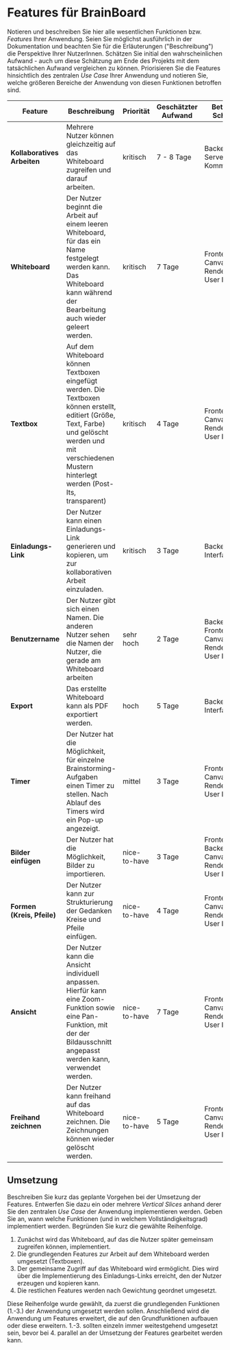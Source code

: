 # Features für BrainBoard

Notieren und beschreiben Sie hier alle wesentlichen Funktionen bzw. *Features* Ihrer Anwendung. Seien Sie möglichst ausführlich in der Dokumentation und beachten Sie für die Erläuterungen ("Beschreibung") die Perspektive Ihrer NutzerInnen. Schätzen Sie initial den wahrscheinlichen Aufwand - auch um diese Schätzung am Ende des Projekts mit dem tatsächlichen Aufwand vergleichen zu können. Priorisieren Sie die Features hinsichtlich des zentralen *Use Case* Ihrer Anwendung und notieren Sie, welche größeren Bereiche der Anwendung von diesen Funktionen betroffen sind.

| Feature | Beschreibung | Priorität | Geschätzter Aufwand | Betroffene Schichten |
|---------|--------------|-----------|--------------------|---------------------|
| **Kollaboratives Arbeiten** | Mehrere Nutzer können gleichzeitig auf das Whiteboard zugreifen und darauf arbeiten. | kritisch | 7 - 8 Tage | Backend, Server-Client-Kommunikation |
| **Whiteboard** | Der Nutzer beginnt die Arbeit auf einem leeren Whiteboard, für das ein Name festgelegt werden kann. Das Whiteboard kann während der Bearbeitung auch wieder geleert werden. | kritisch | 7 Tage | Frontend, Canvas Rendering, User Interface |
| **Textbox** | Auf dem Whiteboard können Textboxen eingefügt werden. Die Textboxen können erstellt, editiert (Größe, Text, Farbe) und gelöscht werden und mit verschiedenen Mustern hinterlegt werden (Post-Its, transparent) | kritisch | 4 Tage | Frontend, Canvas Rendering, User Interface |
| **Einladungs-Link** | Der Nutzer kann einen Einladungs-Link generieren und kopieren, um zur kollaborativen Arbeit einzuladen. | kritisch | 3 Tage | Backend, User Interface |
| **Benutzername** | Der Nutzer gibt sich einen Namen. Die anderen Nutzer sehen die Namen der Nutzer, die gerade am Whiteboard arbeiten | sehr hoch | 2 Tage | Backend, Frontend, Canvas Rendering, User Interface |
| **Export** | Das erstellte Whiteboard kann als PDF exportiert werden. | hoch | 5 Tage | Backend, User Interface |
| **Timer** | Der Nutzer hat die Möglichkeit, für einzelne Brainstorming-Aufgaben einen Timer zu stellen. Nach Ablauf des Timers wird ein Pop-up angezeigt. | mittel | 3 Tage | Frontend, Canvas Rendering, User Interface |
| **Bilder einfügen** | Der Nutzer hat die Möglichkeit, Bilder zu importieren. | nice-to-have | 3 Tage | Frontend, Backend, Canvas Rendering, User Interface |
| **Formen (Kreis, Pfeile)** | Der Nutzer kann zur Strukturierung der Gedanken Kreise und Pfeile einfügen. | nice-to-have | 4 Tage | Frontend, Canvas Rendering, User Interface |
| **Ansicht** | Der Nutzer kann die Ansicht individuell anpassen. Hierfür kann eine Zoom-Funktion sowie eine Pan-Funktion, mit der der Bildausschnitt angepasst werden kann, verwendet werden. | nice-to-have | 7 Tage | Frontend, Canvas Rendering, User Interface |
| **Freihand zeichnen** | Der Nutzer kann freihand auf das Whiteboard zeichnen. Die Zeichnungen können wieder gelöscht werden. | nice-to-have | 5 Tage | Frontend, Canvas Rendering, User Interface |




## Umsetzung

Beschreiben Sie kurz das geplante Vorgehen bei der Umsetzung der Features. Entwerfen Sie dazu ein oder mehrere *Vertical Slices* anhand derer Sie den zentralen *Use Case* der Anwendung implementieren werden. Geben Sie an, wann welche Funktionen (und in welchem Vollständigkeitsgrad) implementiert werden. Begründen Sie kurz die gewählte Reihenfolge.

1. Zunächst wird das Whiteboard, auf das die Nutzer später gemeinsam zugreifen können, implementiert.
2. Die grundlegenden Features zur Arbeit auf dem Whiteboard werden umgesetzt (Textboxen).
3. Der gemeinsame Zugriff auf das Whiteboard wird ermöglicht. Dies wird über die Implementierung des Einladungs-Links erreicht, den der Nutzer erzeugen und kopieren kann.
4. Die restlichen Features werden nach Gewichtung geordnet umgesetzt.

Diese Reihenfolge wurde gewählt, da zuerst die grundlegenden Funktionen (1.-3.) der Anwendung umgesetzt werden sollen. Anschließend wird die Anwendung um Features erweitert, die auf den Grundfunktionen aufbauen oder diese erweitern. 1.-3. sollten einzeln immer weitestgehend umgesetzt sein, bevor bei 4. parallel an der Umsetzung der Features gearbeitet werden kann.
